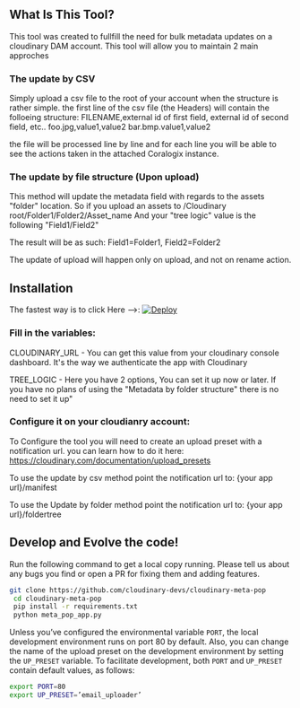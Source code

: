 ## What Is This Tool?
This tool was created to fullfill the need for bulk metadata updates on a cloudinary DAM account.
This tool will allow you to maintain 2 main approches

### The update by CSV
Simply upload a csv file to the root of your account when the structure is rather simple.
the first line of the csv file (the Headers) will contain the folloeing structure:
	FILENAME,external id of first field, external id of second field, etc..
	foo.jpg,value1,value2
	bar.bmp.value1,value2

the file will be processed line by line and for each line you will be able to see the actions taken in the attached Coralogix instance.

### The update by file structure (Upon upload)
This method will update the metadata field with regards to the assets "folder" location.
So if you upload an assets to /Cloudinary root/Folder1/Folder2/Asset_name
And your "tree logic" value is the following "Field1/Field2"

The result will be as such: Field1=Folder1, Field2=Folder2

The update of upload will happen only on upload, and not on rename action.

## Installation
The fastest way is to click Here -->:
[![Deploy](https://www.herokucdn.com/deploy/button.svg)](https://heroku.com/deploy?template=https://github.com/cloudinary-devs/cloudinary-meta-pop)

### Fill in the variables:
CLOUDINARY_URL - You can get this value from your cloudinary console dashboard. It's the way we authenticate the app with Cloudinary

TREE_LOGIC - Here you have 2 options, You can set it up now or later.
If you have no plans of using the "Metadata by folder structure" there is no need to set it up"

### Configure it on your cloudianry account:
To Configure the tool you will need to create an upload preset with a notification url.
you can learn how to do it here: https://cloudinary.com/documentation/upload_presets

To use the update by csv method point the notification url to:
	{your app url}/manifest

To use the Update by folder method point the notification url to:
	{your app url}/foldertree


## Develop and Evolve the code!
Run the following command to get a local copy running.
Please tell us about any bugs you find or open a PR for fixing them and adding features.

```bash
git clone https://github.com/cloudinary-devs/cloudinary-meta-pop
 cd cloudinary-meta-pop
 pip install -r requirements.txt
 python meta_pop_app.py
```


Unless you’ve configured the environmental variable `PORT`, the local development environment runs on port 80 by default. Also, you can change the name of the upload preset on the development environment by setting the `UP_PRESET` variable. To facilitate development, both `PORT` and `UP_PRESET` contain default values, as follows:


``` bash
export PORT=80
export UP_PRESET=’email_uploader’
```
